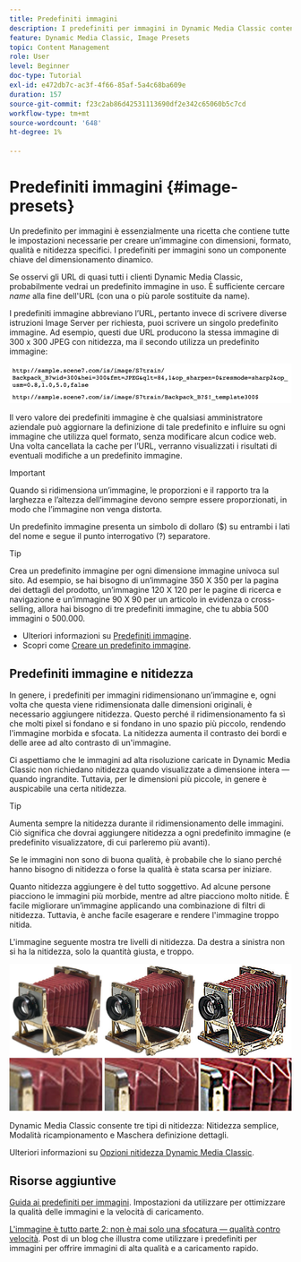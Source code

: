 ```yaml
---
title: Predefiniti immagini
description: I predefiniti per immagini in Dynamic Media Classic contengono tutte le impostazioni necessarie per creare un'immagine con dimensioni, formato, qualità e nitidezza specifici. I predefiniti per immagini sono un componente chiave del dimensionamento dinamico. Quando osservi un URL in Dynamic Media Classic, puoi facilmente vedere se è in uso un predefinito immagine. Scopri i predefiniti per immagini, perché sono così utili e come crearne uno.
feature: Dynamic Media Classic, Image Presets
topic: Content Management
role: User
level: Beginner
doc-type: Tutorial
exl-id: e472db7c-ac3f-4f66-85af-5a4c68ba609e
duration: 157
source-git-commit: f23c2ab86d42531113690df2e342c65060b5c7cd
workflow-type: tm+mt
source-wordcount: '648'
ht-degree: 1%

---
```


# Predefiniti immagini {#image-presets}

Un predefinito per immagini è essenzialmente una ricetta che contiene tutte le impostazioni necessarie per creare un’immagine con dimensioni, formato, qualità e nitidezza specifici. I predefiniti per immagini sono un componente chiave del dimensionamento dinamico.

Se osservi gli URL di quasi tutti i clienti Dynamic Media Classic, probabilmente vedrai un predefinito immagine in uso. È sufficiente cercare $name$ alla fine dell&#39;URL (con una o più parole sostituite da name).

I predefiniti immagine abbreviano l’URL, pertanto invece di scrivere diverse istruzioni Image Server per richiesta, puoi scrivere un singolo predefinito immagine. Ad esempio, questi due URL producono la stessa immagine di 300 x 300 JPEG con nitidezza, ma il secondo utilizza un predefinito immagine:

![immagine](assets/image-presets/image-preset-2.png)

Il vero valore dei predefiniti immagine è che qualsiasi amministratore aziendale può aggiornare la definizione di tale predefinito e influire su ogni immagine che utilizza quel formato, senza modificare alcun codice web. Una volta cancellata la cache per l’URL, verranno visualizzati i risultati di eventuali modifiche a un predefinito immagine.

>[!IMPORTANT]
>
>Quando si ridimensiona un’immagine, le proporzioni e il rapporto tra la larghezza e l’altezza dell’immagine devono sempre essere proporzionati, in modo che l’immagine non venga distorta.

Un predefinito immagine presenta un simbolo di dollaro ($) su entrambi i lati del nome e segue il punto interrogativo (?) separatore.

>[!TIP]
>
>Crea un predefinito immagine per ogni dimensione immagine univoca sul sito. Ad esempio, se hai bisogno di un’immagine 350 X 350 per la pagina dei dettagli del prodotto, un’immagine 120 X 120 per le pagine di ricerca e navigazione e un’immagine 90 X 90 per un articolo in evidenza o cross-selling, allora hai bisogno di tre predefiniti immagine, che tu abbia 500 immagini o 500.000.

- Ulteriori informazioni su [Predefiniti immagine](https://experienceleague.adobe.com/docs/dynamic-media-classic/using/image-sizing/setting-image-presets.html).
- Scopri come [Creare un predefinito immagine](https://experienceleague.adobe.com/docs/dynamic-media-classic/using/image-sizing/setting-image-presets.html#creating-an-image-preset).

## Predefiniti immagine e nitidezza

In genere, i predefiniti per immagini ridimensionano un’immagine e, ogni volta che questa viene ridimensionata dalle dimensioni originali, è necessario aggiungere nitidezza. Questo perché il ridimensionamento fa sì che molti pixel si fondano e si fondano in uno spazio più piccolo, rendendo l&#39;immagine morbida e sfocata. La nitidezza aumenta il contrasto dei bordi e delle aree ad alto contrasto di un&#39;immagine.

Ci aspettiamo che le immagini ad alta risoluzione caricate in Dynamic Media Classic non richiedano nitidezza quando visualizzate a dimensione intera — quando ingrandite. Tuttavia, per le dimensioni più piccole, in genere è auspicabile una certa nitidezza.

>[!TIP]
>
>Aumenta sempre la nitidezza durante il ridimensionamento delle immagini. Ciò significa che dovrai aggiungere nitidezza a ogni predefinito immagine (e predefinito visualizzatore, di cui parleremo più avanti).
>
>Se le immagini non sono di buona qualità, è probabile che lo siano perché hanno bisogno di nitidezza o forse la qualità è stata scarsa per iniziare.

Quanto nitidezza aggiungere è del tutto soggettivo. Ad alcune persone piacciono le immagini più morbide, mentre ad altre piacciono molto nitide. È facile migliorare un’immagine applicando una combinazione di filtri di nitidezza. Tuttavia, è anche facile esagerare e rendere l&#39;immagine troppo nitida.

L&#39;immagine seguente mostra tre livelli di nitidezza. Da destra a sinistra non si ha la nitidezza, solo la quantità giusta, e troppo.

![immagine](assets/image-presets/image-presets-1.jpg)

Dynamic Media Classic consente tre tipi di nitidezza: Nitidezza semplice, Modalità ricampionamento e Maschera definizione dettagli.

Ulteriori informazioni su [Opzioni nitidezza Dynamic Media Classic](https://experienceleague.adobe.com/docs/dynamic-media-classic/using/master-files/sharpening-image.html#sharpening_an_image).

## Risorse aggiuntive

[Guida ai predefiniti per immagini](https://www.adobe.com/content/dam/www/us/en/experience-manager/pdfs/dynamic-media-image-preset-guide.pdf). Impostazioni da utilizzare per ottimizzare la qualità delle immagini e la velocità di caricamento.

[L&#39;immagine è tutto parte 2: non è mai solo una sfocatura — qualità contro velocità](https://theblog.adobe.com/image-is-everything-part-2-its-never-just-a-blur-quality-versus-speed/). Post di un blog che illustra come utilizzare i predefiniti per immagini per offrire immagini di alta qualità e a caricamento rapido.
